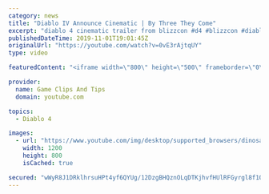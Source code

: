 ```yaml
---
category: news
title: "Diablo IV Announce Cinematic | By Three They Come"
excerpt: "diablo 4 cinematic trailer from blizzcon #d4 #blizzcon #diablo."
publishedDateTime: 2019-11-01T19:01:45Z
originalUrl: "https://youtube.com/watch?v=0vE3rAjtqUY"
type: video

featuredContent: "<iframe width=\"800\" height=\"500\" frameborder=\"0\" src=\"https://www.youtube.com/embed/0vE3rAjtqUY\" allow=\"accelerometer; autoplay; encrypted-media; gyroscope; picture-in-picture\" allowfullscreen></iframe>"

provider:
  name: Game Clips And Tips
  domain: youtube.com

topics:
  - Diablo 4

images:
  - url: "https://www.youtube.com/img/desktop/supported_browsers/dinosaur.png"
    width: 1200
    height: 800
    isCached: true

secured: "wWyR8J1DRklhrsuHPt4yf6QYUg/12DzgBHQznOLqDTKjhvfHUlRFGyrgl8f1OnTudEq27ScqhbyhgYlxLeszpONcDrPLWe6fG3Egb3SuN8XB6k06BcXU+Gvkdv1S2MXiJKouaEASZDezJHPapE0h95yjhNCRf0wgqgqVWe/1hSl4FJl65ASFoA3aO9xSGEuyErOZQa+oXbmUFSN9OskpijHCnMCwu6yN4tRyCKurMFSS8WRwftjpQGTzX0RQ4awkq9z3mSGF0+BRgiNqJc/0cCvvZeYxAtCTTJSDLG31SGEEXQ++JoEbmaurJqHxuv/+zk0Wr1GMzrcd7vExTTyiLjAaIMUEtcFaAD7hp2X+MzbO9xDiY3+mDXIbghq3S8r0wNMrhvqDNwVDZ5unJeLM5g==;5XGYbPwwvI1yArSgBPCJdA=="
---
```



